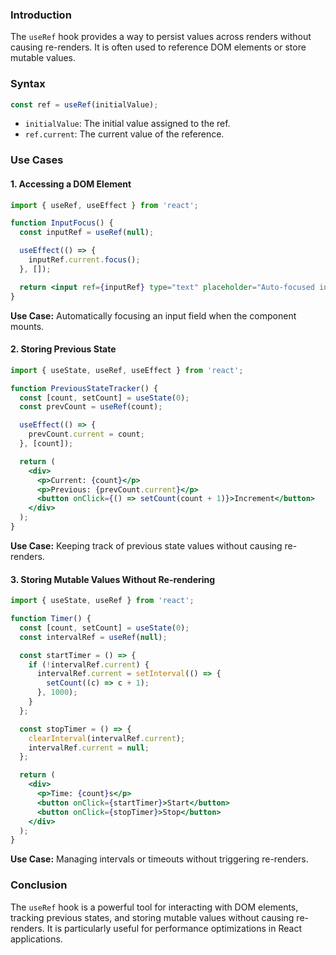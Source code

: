 ### Introduction

The `useRef` hook provides a way to persist values across renders without causing re-renders. It is often used to reference DOM elements or store mutable values.

### Syntax

```jsx
const ref = useRef(initialValue);
```

- `initialValue`: The initial value assigned to the ref.
- `ref.current`: The current value of the reference.

### Use Cases

#### 1. Accessing a DOM Element

```jsx
import { useRef, useEffect } from 'react';

function InputFocus() {
  const inputRef = useRef(null);

  useEffect(() => {
    inputRef.current.focus();
  }, []);

  return <input ref={inputRef} type="text" placeholder="Auto-focused input" />;
}
```

**Use Case:** Automatically focusing an input field when the component mounts.

#### 2. Storing Previous State

```jsx
import { useState, useRef, useEffect } from 'react';

function PreviousStateTracker() {
  const [count, setCount] = useState(0);
  const prevCount = useRef(count);

  useEffect(() => {
    prevCount.current = count;
  }, [count]);

  return (
    <div>
      <p>Current: {count}</p>
      <p>Previous: {prevCount.current}</p>
      <button onClick={() => setCount(count + 1)}>Increment</button>
    </div>
  );
}
```

**Use Case:** Keeping track of previous state values without causing re-renders.

#### 3. Storing Mutable Values Without Re-rendering

```jsx
import { useState, useRef } from 'react';

function Timer() {
  const [count, setCount] = useState(0);
  const intervalRef = useRef(null);

  const startTimer = () => {
    if (!intervalRef.current) {
      intervalRef.current = setInterval(() => {
        setCount((c) => c + 1);
      }, 1000);
    }
  };

  const stopTimer = () => {
    clearInterval(intervalRef.current);
    intervalRef.current = null;
  };

  return (
    <div>
      <p>Time: {count}s</p>
      <button onClick={startTimer}>Start</button>
      <button onClick={stopTimer}>Stop</button>
    </div>
  );
}
```

**Use Case:** Managing intervals or timeouts without triggering re-renders.

### Conclusion

The `useRef` hook is a powerful tool for interacting with DOM elements, tracking previous states, and storing mutable values without causing re-renders. It is particularly useful for performance optimizations in React applications.